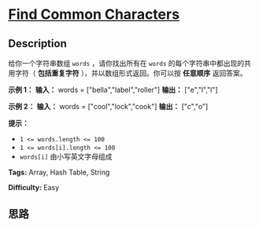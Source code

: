 # [Find Common Characters][title]

## Description

给你一个字符串数组 `words` ，请你找出所有在 `words` 的每个字符串中都出现的共用字符（ **包括重复字符** ），并以数组形式返回。你可以按
**任意顺序** 返回答案。



**示例 1：**
            **输入：** words = ["bella","label","roller"]    **输出：** ["e","l","l"]    

**示例 2：**
            **输入：** words = ["cool","lock","cook"]    **输出：** ["c","o"]    



**提示：**

  * `1 <= words.length <= 100`
  * `1 <= words[i].length <= 100`
  * `words[i]` 由小写英文字母组成


**Tags:** Array, Hash Table, String

**Difficulty:** Easy

## 思路

[title]: https://leetcode-cn.com/problems/find-common-characters
